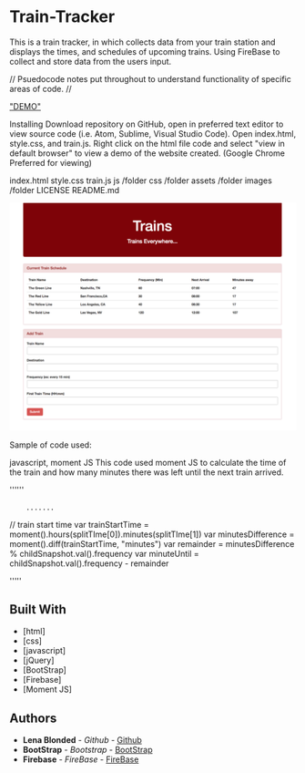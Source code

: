 # Train-Tracker

This is a train tracker, in which collects data from your train station and displays the times, and schedules of upcoming trains.
Using FireBase to collect and store data from the users input. 



// Psuedocode notes put throughout to understand functionality of specific areas of code. //

<a href="https://blonded.github.io/Train-Tracker/" alt="DEMO"> "DEMO" </a>

Installing
Download repository on GitHub, open in preferred text editor to view source code (i.e. Atom, Sublime, Visual Studio Code). Open index.html, style.css, and train.js. Right click on the html file code and select "view in default browser" to view a demo of the website created. (Google Chrome Preferred for viewing)

index.html
style.css
train.js
js /folder
css         /folder
assets      /folder
images      /folder
LICENSE
README.md


<img src="assets/images/demoTrain.jpg" alt="Demo-photo">

Sample of code used:

javascript, moment JS
This code used moment JS to calculate the time of the train and how many minutes there was left 
until the next train arrived. 

''''''
     

        .......
// train start time
    var trainStartTime = moment().hours(splitTIme[0]).minutes(splitTIme[1])
    var minutesDifference = moment().diff(trainStartTime, "minutes")
    var remainder = minutesDifference % childSnapshot.val().frequency
    var minuteUntil = childSnapshot.val().frequency - remainder

'''''

## Built With

* [html]
* [css]
* [javascript]
* [jQuery]
* [BootStrap]
* [Firebase]
* [Moment JS]

## Authors

* **Lena Blonded** - *Github* - [Github](https://github.com/Blonded)
* **BootStrap** - *Bootstrap* - [BootStrap](https://getbootstrap.com/)
* **Firebase** - *FireBase* - [FireBase](https://firebase.google.com/)

